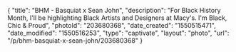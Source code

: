 {
    "title": "BHM - Basquiat x Sean John",
    "description": "For Black History Month, I'll be highlighting Black Artists and Designers at Macy's.   I'm Black, Chic & Proud",
    "photoId": "203680368",
    "date_created": "1550515471",
    "date_modified": "1550516253",
    "type": "captivate",
    "layout": "photo",
    "url": "\/p\/bhm-basquiat-x-sean-john\/203680368"
}